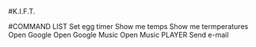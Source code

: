 #K.I.F.T.

#COMMAND LIST
Set egg timer
Show me temps
Show me termperatures
Open Google
Open Google Music
Open Music PLAYER
Send e-mail

